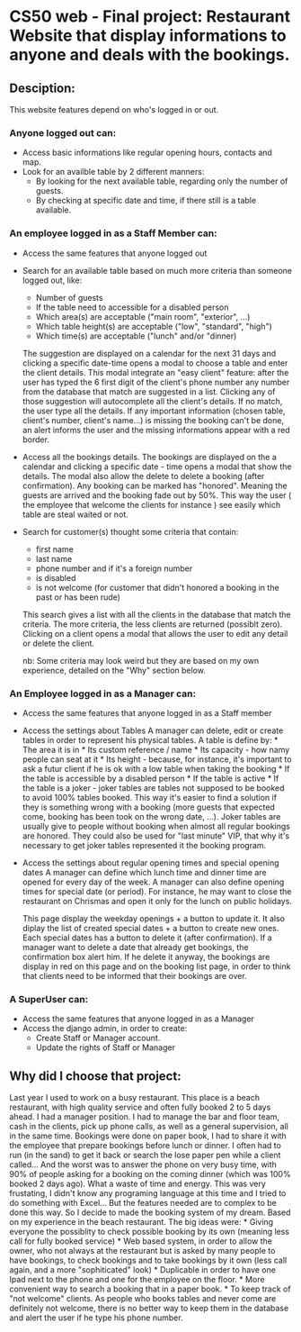 # CS50 web - Final project: Restaurant Website that display informations to anyone and deals with the bookings.


## Desciption:
This website features depend on who's logged in or out.

### Anyone logged out can:
  * Access basic informations like regular opening hours, contacts and map.
  * Look for an availble table by 2 different manners:
    * By looking for the next available table, regarding only the number of guests.
    * By checking at specific date and time, if there still is a table available.

### An employee logged in as a Staff Member can:
  * Access the same features that anyone logged out
  * Search for an available table based on much more criteria than someone logged out, like:
    * Number of guests
    * If the table need to accessible for a disabled person
    * Which area(s) are acceptable ("main room", "exterior", ...)
    * Which table height(s) are acceptable ("low", "standard", "high")
    * Which time(s) are acceptable ("lunch" and/or "dinner)
    
    The suggestion are displayed on a calendar for the next 31 days and clicking a specific date-time opens
    a modal to choose a table and enter the client details.
    This modal integrate an "easy client" feature: after the user has typed the 6 first digit of the client's phone number
    any number from the database that match are suggested in a list. Clicking any of those suggestion will autocomplete 
    all the client's details.
    If no match, the user type all the details.
    If any important information (chosen table, client's number, client's name...) is missing the booking can't be done, an alert
    informs the user and the missing informations appear with a red border.
    
  * Access all the bookings details.
    The bookings are displayed on the a calendar and clicking a specific date - time opens a modal that show the details. 
    The modal also allow the delete to delete a booking (after confirmation).
    Any booking can be marked has "honored". Meaning the guests are arrived and the booking fade out by 50%. This way the 
    user ( the employee that  welcome the clients for instance ) see easily which table are steal waited or not.
    
  * Search for customer(s) thought some criteria that contain:
    * first name
    * last name
    * phone number and if it's a foreign number
    * is disabled
    * is not welcome (for customer that didn't honored a booking in the past or has been rude)
    
    This search gives a list with all the clients in the database that match the criteria. The more criteria, the less clients are returned (possiblt zero).
    Clicking on a client opens a modal that allows the user to edit any detail or delete the client.
    
    nb: Some criteria may look weird but they are based on my own experience, detailed on the "Why" section below.
    
 ### An Employee logged in as a Manager can:
  * Access the same features that anyone logged in as a Staff member
  * Access the settings about Tables
      A manager can delete, edit or create tables in order to represent his physical tables.
      A table is define by:
        * The area it is in
        * Its custom reference / name
        * Its capacity - how namy people can seat at it
        * Its height - because, for instance, it's important to ask a futur client if he is ok with a low table when taking the booking
        * If the table is accessible by a disabled person
        * If the table is active
        * If the table is a joker - joker tables are tables not supposed to be booked to avoid 100% tables booked. This way it's easier to find a solution 
          if they is something wrong with a booking (more guests that expected come, booking has been took on the wrong date, ...). Joker tables are usually 
          give to people without booking when almost all regular bookings are honored. They could also be used for "last minute" VIP, that why it's necessary
          to get joker tables represented it the booking program.
  * Access the settings about regular opening times and special opening dates
      A manager can define which lunch time and dinner time are opened for every day of the week.
      A manager can also define opening times for special date (or period). For instance, he may want to close the restaurant on Chrismas and open it only 
      for the lunch on public holidays.
      
      This page display the weekday openings + a button to update it. 
      It also diplay the list of created special dates + a button to create new ones. Each special dates has a button to delete it (after confirmation). 
      If a manager want to delete a date that already get bookings, the confirmation box alert him. If he delete it anyway, the bookings are display in 
      red on this page and on the booking list page, in order to think that clients need to be informed that their bookings are over.

### A SuperUser can:
  * Access the same features that anyone logged in as a Manager
  * Access the django admin, in order to create:
      * Create Staff or Manager account.
      * Update the rights of Staff or Manager


## Why did I choose that project:

Last year I used to work on a busy restaurant. This place is a beach restaurant, with high quality service and often fully booked 2 to 5 days ahead. 
I had a manager position. I had to manage the bar and floor team, cash in the clients, pick up phone calls, as well as a general supervision, all in 
the same time. 
Bookings were done on paper book, I had to share it with the employee that prepare bookings before lunch or dinner. I often had to run (in the sand) to 
get it back or search the lose paper pen while a client called... And the worst was to answer the phone on very busy time, with 90% of people asking for 
a booking on the coming dinner (which was 100% booked 2 days ago). What a waste of time and energy.
This was very frustating, I didn't know any programing language at this time and I tried to do something with Excel... But the features needed are to complex
to be done this way.
So I decide to made the booking system of my dream. Based on my experience in the beach restaurant.
The big ideas were:
    * Giving everyone the possiblity to check possible booking by its own (meaning less call for fully booked service)
    * Web based system, in order to allow the owner, who not always at the restaurant but is asked by many people to have bookings, to check bookings and 
      to take bookings by it own (less call again, and a more "sophiticated" look)
    * Duplicable in order to have one Ipad next to the phone and one for the employee on the floor.
    * More convenient way to search a booking that in a paper book.
    * To keep track of "not welcome" clients. As people who books tables and never come are definitely not welcome, there is no better way to keep them in the
      database and alert the user if he type his phone number. 
    
